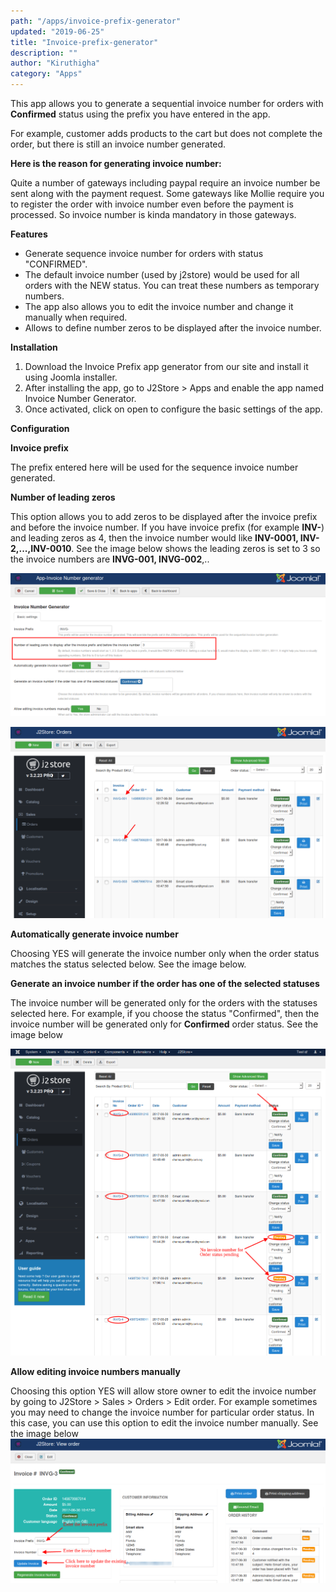 ```yaml
---
path: "/apps/invoice-prefix-generator"
updated: "2019-06-25"
title: "Invoice-prefix-generator"
description: ""
author: "Kiruthigha"
category: "Apps"
---
```



This app allows you to generate a sequential invoice number for orders with **Confirmed** status using the prefix you have entered in the app.

For example, customer adds products to the cart but does not complete the order, but there is still an invoice number generated.

**Here is the reason for generating invoice number:**

Quite a number of gateways including paypal require an invoice number be sent along with the payment request. Some gateways like Mollie require you to register the order with invoice number even before the payment is processed. So invoice number is kinda mandatory in those gateways.

**Features**

* Generate sequence invoice number for orders with status "CONFIRMED".
* The default invoice number (used by j2store) would be used for all orders with the NEW status. You can treat these numbers as temporary numbers.
* The app also allows you to edit the invoice number and change it manually when required.
* Allows to define number zeros to be displayed after the invoice number.

**Installation**

1. Download the Invoice Prefix app generator from our site and install it using Joomla installer.
2. After installing the app, go to J2Store > Apps and enable the app named Invoice Number Generator.
3. Once activated, click on open to configure the basic settings of the app.

**Configuration**

**Invoice prefix**

The prefix entered here will be used for the sequence invoice number generated.

**Number of leading zeros**

This option allows you to add zeros to be displayed after the invoice prefix and before the invoice number. If you have invoice prefix (for example **INV-**) and leading zeros as 4, then the invoice number would like **INV-0001, INV-2,...,INV-0010**. See the image below shows the leading zeros is set to 3 so the invoice numbers are **INVG-001, INVG-002**,..

![ipg01](https://raw.githubusercontent.com/j2store/doc-images/master//apps/Invoice-prefix-generator/ipg01.png)

![ipg02](https://raw.githubusercontent.com/j2store/doc-images/master//apps/Invoice-prefix-generator/ipg02.png)

**Automatically generate invoice number**

Choosing YES will generate the invoice number only when the order status matches the status selected below. See the image below.



**Generate an invoice number if the order has one of the selected statuses**

The invoice number will be generated only for the orders with the statuses selected here. For example, if you choose the status "Confirmed", then the invoice number will be generated only for **Confirmed** order status. See the image below

![ipg03](https://raw.githubusercontent.com/j2store/doc-images/master//apps/Invoice-prefix-generator/ipg03.png)

**Allow editing invoice numbers manually**

Choosing this option YES will allow store owner to edit the invoice number by going to J2Store > Sales > Orders > Edit order. For example sometimes you may need to change the invoice number for particular order status. In this case, you can use this option to edit the invoice number manually. See the image below
![ipg04](https://raw.githubusercontent.com/j2store/doc-images/master//apps/Invoice-prefix-generator/ipg04.png)
